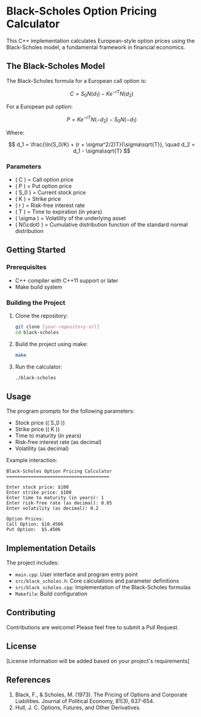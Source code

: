 # Black-Scholes Option Pricing Calculator

This C++ implementation calculates European-style option prices using the Black-Scholes model, a fundamental framework in financial economics.

## The Black-Scholes Model

The Black-Scholes formula for a European call option is:

$$
C = S_0 N(d_1) - K e^{-rT} N(d_2)
$$

For a European put option:

$$
P = K e^{-rT} N(-d_2) - S_0 N(-d_1)
$$

Where:

$$
d_1 = \frac{\ln(S_0/K) + (r + \sigma^2/2)T}{\sigma\sqrt{T}}, \quad d_2 = d_1 - \sigma\sqrt{T}
$$

### Parameters

- \( C \) = Call option price
- \( P \) = Put option price
- \( S_0 \) = Current stock price
- \( K \) = Strike price
- \( r \) = Risk-free interest rate
- \( T \) = Time to expiration (in years)
- \( \sigma \) = Volatility of the underlying asset
- \( N(\cdot) \) = Cumulative distribution function of the standard normal distribution

## Getting Started

### Prerequisites

- C++ compiler with C++11 support or later
- Make build system

### Building the Project

1. Clone the repository:

   ```bash
   git clone [your-repository-url]
   cd black-scholes
   ```

2. Build the project using make:

   ```bash
   make
   ```

3. Run the calculator:

   ```bash
   ./black-scholes
   ```

## Usage

The program prompts for the following parameters:

- Stock price (\( S_0 \))
- Strike price (\( K \))
- Time to maturity (in years)
- Risk-free interest rate (as decimal)
- Volatility (as decimal)

Example interaction:

```
Black-Scholes Option Pricing Calculator
======================================

Enter stock price: $100
Enter strike price: $100
Enter time to maturity (in years): 1
Enter risk-free rate (as decimal): 0.05
Enter volatility (as decimal): 0.2

Option Prices:
Call Option: $10.4506
Put Option:  $5.4506
```

## Implementation Details

The project includes:

- `main.cpp`: User interface and program entry point
- `src/black_scholes.h`: Core calculations and parameter definitions
- `src/black_scholes.cpp`: Implementation of the Black-Scholes formulas
- `Makefile`: Build configuration

## Contributing

Contributions are welcome! Please feel free to submit a Pull Request.

## License

[License information will be added based on your project's requirements]

## References

1. Black, F., & Scholes, M. (1973). The Pricing of Options and Corporate Liabilities. Journal of Political Economy, 81(3), 637-654.
2. Hull, J. C. Options, Futures, and Other Derivatives.
